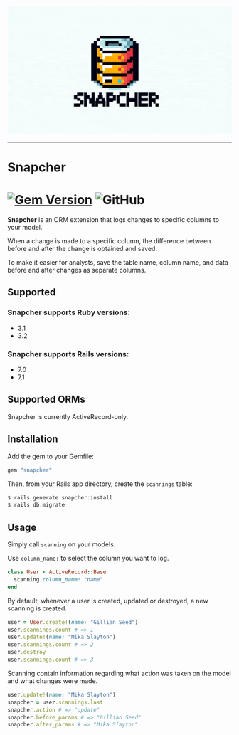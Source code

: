 ![snapcher_logo](https://github.com/ryosk7/snapcher/blob/0-1-2/logo/snapcher_logo.png?raw=true)

----------

# Snapcher
[![Gem Version](https://img.shields.io/gem/v/snapcher.svg)](http://rubygems.org/gems/snapcher)
![GitHub](https://img.shields.io/github/license/ryosk7/snapcher)
=======

**Snapcher** is an ORM extension that logs changes to specific columns to your model.

When a change is made to a specific column, the difference between before and after the change is obtained and saved.

To make it easier for analysts, save the table name, column name, and data before and after changes as separate columns.

## Supported

### Snapcher supports Ruby versions:

* 3.1
* 3.2

### Snapcher supports Rails versions:

* 7.0
* 7.1

## Supported ORMs

Snapcher is currently ActiveRecord-only.

## Installation

Add the gem to your Gemfile:

```ruby
gem "snapcher"
```

Then, from your Rails app directory, create the `scannings` table:

```bash
$ rails generate snapcher:install
$ rails db:migrate
```

## Usage

Simply call `scanning` on your models.

Use `column_name:` to select the column you want to log.

```ruby
class User < ActiveRecord::Base
  scanning column_name: "name"
end
```

By default, whenever a user is created, updated or destroyed, a new scanning is created.

```ruby
user = User.create!(name: "Gillian Seed")
user.scannings.count # => 1
user.update!(name: "Mika Slayton")
user.scannings.count # => 2
user.destroy
user.scannings.count # => 3
```

Scanning contain information regarding what action was taken on the model and what changes were made.

```ruby
user.update!(name: "Mika Slayton")
snapcher = user.scannings.last
snapcher.action # => "update"
snapcher.before_params # => "Gillian Seed"
snapcher.after_params # => "Mika Slayton"
```
